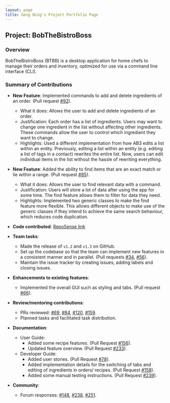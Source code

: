 ```yaml
---
layout: page
title: Geng Ning's Project Portfolio Page
---
```


## Project: BobTheBistroBoss

### Overview

BobTheBistroBoss (BTBB) is a desktop application for home chefs to manage their orders and inventory,
optimized for use via a command line interface (CLI).

### Summary of Contributions

* **New Feature**: Implemented commands to add and delete ingredients of an order. (Pull request [#92](https://github.com/AY2122S1-CS2103T-W16-2/tp/pull/92)).
  * What it does: Allows the user to add and delete ingredients of an order.
  * Justification: Each order has a list of ingredients.
    Users may want to change one ingredient in the list without affecting other ingredients.
    These commands allow the user to control which ingredient they want to change.
  * Highlights: Used a different implementation from how AB3 edits a list within an entity.
    Previously, editing a list within an entity (e.g. editing a list of tags in a contact) rewrites the entire list.
    Now, users can edit individual items in the list without the hassle of rewriting everything.

* **New Feature**: Added the ability to find items that are an exact match or lie within a range. (Pull request [#85](https://github.com/AY2122S1-CS2103T-W16-2/tp/pull/85)).
  * What it does: Allows the user to find relevant data with a command.
  * Justification: Users will store a lot of data after using the app for some time.
    The find feature allows them to filter for data they need.
  * Highlights: Implemented two generic classes to make the find feature more flexible.
    This allows different objects to make use of the generic classes if they intend to achieve the same search behaviour,
    which reduces code duplication.

* **Code contributed**: [RepoSense link](https://nus-cs2103-ay2122s1.github.io/tp-dashboard/?search=&sort=groupTitle&sortWithin=title&timeframe=commit&mergegroup=&groupSelect=groupByRepos&breakdown=true&checkedFileTypes=docs~functional-code~test-code~other&since=2021-09-17&tabOpen=true&tabType=authorship&tabAuthor=zognin&tabRepo=AY2122S1-CS2103T-W16-2%2Ftp%5Bmaster%5D&authorshipIsMergeGroup=false&authorshipFileTypes=docs~functional-code~test-code&authorshipIsBinaryFileTypeChecked=false)

* **Team tasks**:
  * Made the release of `v1.2` and `v1.3` on GitHub.
  * Set up the codebase so that the team can implement new features in a consistent manner and in parallel.
    (Pull requests [#34](https://github.com/AY2122S1-CS2103T-W16-2/tp/pull/34), [#56](https://github.com/AY2122S1-CS2103T-W16-2/tp/pull/56)).
  * Maintain the issue tracker by creating issues, adding labels and closing issues.

* **Enhancements to existing features**:
  * Implemented the overall GUI such as styling and tabs. (Pull request [#66](https://github.com/AY2122S1-CS2103T-W16-2/tp/pull/66)).

* **Review/mentoring contributions**:
  * PRs reviewed: [#69](https://github.com/AY2122S1-CS2103T-W16-2/tp/pull/69),
    [#84](https://github.com/AY2122S1-CS2103T-W16-2/tp/pull/84),
    [#120](https://github.com/AY2122S1-CS2103T-W16-2/tp/pull/120),
    [#159](https://github.com/AY2122S1-CS2103T-W16-2/tp/pull/159).
  * Planned tasks and facilitated task distribution.

* **Documentation**:
  * User Guide:
    * Added some recipe features. (Pull Request [#156](https://github.com/AY2122S1-CS2103T-W16-2/tp/pull/156)).
    * Updated feature overview. (Pull Request [#233](https://github.com/AY2122S1-CS2103T-W16-2/tp/pull/233)).
  * Developer Guide:
    * Added user stories. (Pull Request [#78](https://github.com/AY2122S1-CS2103T-W16-2/tp/pull/78)).
    * Added implementation details for the switching of tabs and editing of ingredients in orders/ recipes. (Pull Request [#158](https://github.com/AY2122S1-CS2103T-W16-2/tp/pull/158)).
    * Added some manual testing instructions. (Pull Request [#239](https://github.com/AY2122S1-CS2103T-W16-2/tp/pull/239)).

* **Community**:
  * Forum responses: [#148](https://github.com/nus-cs2103-AY2122S1/forum/issues/148),
    [#238](https://github.com/nus-cs2103-AY2122S1/forum/issues/238),
    [#251](https://github.com/nus-cs2103-AY2122S1/forum/issues/251).
